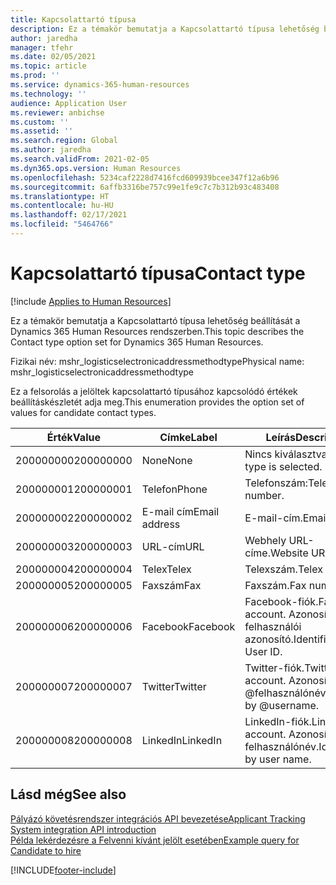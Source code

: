 ```yaml
---
title: Kapcsolattartó típusa
description: Ez a témakör bemutatja a Kapcsolattartó típusa lehetőség beállítását a Dynamics 365 Human Resources rendszerben.
author: jaredha
manager: tfehr
ms.date: 02/05/2021
ms.topic: article
ms.prod: ''
ms.service: dynamics-365-human-resources
ms.technology: ''
audience: Application User
ms.reviewer: anbichse
ms.custom: ''
ms.assetid: ''
ms.search.region: Global
ms.author: jaredha
ms.search.validFrom: 2021-02-05
ms.dyn365.ops.version: Human Resources
ms.openlocfilehash: 5234caf2228d7416fcd609939bcee347f12a6b96
ms.sourcegitcommit: 6affb3316be757c99e1fe9c7c7b312b93c483408
ms.translationtype: HT
ms.contentlocale: hu-HU
ms.lasthandoff: 02/17/2021
ms.locfileid: "5464766"
---
```

# <a name="contact-type"></a><span data-ttu-id="633e3-103">Kapcsolattartó típusa</span><span class="sxs-lookup"><span data-stu-id="633e3-103">Contact type</span></span>

[!include [Applies to Human Resources](../includes/applies-to-hr.md)]

<span data-ttu-id="633e3-104">Ez a témakör bemutatja a Kapcsolattartó típusa lehetőség beállítását a Dynamics 365 Human Resources rendszerben.</span><span class="sxs-lookup"><span data-stu-id="633e3-104">This topic describes the Contact type option set for Dynamics 365 Human Resources.</span></span>

<span data-ttu-id="633e3-105">Fizikai név: mshr_logisticselectronicaddressmethodtype</span><span class="sxs-lookup"><span data-stu-id="633e3-105">Physical name: mshr_logisticselectronicaddressmethodtype</span></span>

<span data-ttu-id="633e3-106">Ez a felsorolás a jelöltek kapcsolattartó típusához kapcsolódó értékek beállításkészletét adja meg.</span><span class="sxs-lookup"><span data-stu-id="633e3-106">This enumeration provides the option set of values for candidate contact types.</span></span> 

| <span data-ttu-id="633e3-107">Érték</span><span class="sxs-lookup"><span data-stu-id="633e3-107">Value</span></span> | <span data-ttu-id="633e3-108">Címke</span><span class="sxs-lookup"><span data-stu-id="633e3-108">Label</span></span> | <span data-ttu-id="633e3-109">Leírás</span><span class="sxs-lookup"><span data-stu-id="633e3-109">Description</span></span> |
| --- | --- | --- |
| <span data-ttu-id="633e3-110">200000000</span><span class="sxs-lookup"><span data-stu-id="633e3-110">200000000</span></span> | <span data-ttu-id="633e3-111">None</span><span class="sxs-lookup"><span data-stu-id="633e3-111">None</span></span> | <span data-ttu-id="633e3-112">Nincs kiválasztva típus.</span><span class="sxs-lookup"><span data-stu-id="633e3-112">No type is selected.</span></span> |
| <span data-ttu-id="633e3-113">200000001</span><span class="sxs-lookup"><span data-stu-id="633e3-113">200000001</span></span> | <span data-ttu-id="633e3-114">Telefon</span><span class="sxs-lookup"><span data-stu-id="633e3-114">Phone</span></span> | <span data-ttu-id="633e3-115">Telefonszám:</span><span class="sxs-lookup"><span data-stu-id="633e3-115">Telephone number.</span></span> |
| <span data-ttu-id="633e3-116">200000002</span><span class="sxs-lookup"><span data-stu-id="633e3-116">200000002</span></span> | <span data-ttu-id="633e3-117">E-mail cím</span><span class="sxs-lookup"><span data-stu-id="633e3-117">Email address</span></span> | <span data-ttu-id="633e3-118">E-mail-cím.</span><span class="sxs-lookup"><span data-stu-id="633e3-118">Email address.</span></span> |
| <span data-ttu-id="633e3-119">200000003</span><span class="sxs-lookup"><span data-stu-id="633e3-119">200000003</span></span> | <span data-ttu-id="633e3-120">URL-cím</span><span class="sxs-lookup"><span data-stu-id="633e3-120">URL</span></span> | <span data-ttu-id="633e3-121">Webhely URL-címe.</span><span class="sxs-lookup"><span data-stu-id="633e3-121">Website URL.</span></span> |
| <span data-ttu-id="633e3-122">200000004</span><span class="sxs-lookup"><span data-stu-id="633e3-122">200000004</span></span> | <span data-ttu-id="633e3-123">Telex</span><span class="sxs-lookup"><span data-stu-id="633e3-123">Telex</span></span> | <span data-ttu-id="633e3-124">Telexszám.</span><span class="sxs-lookup"><span data-stu-id="633e3-124">Telex number.</span></span> |
| <span data-ttu-id="633e3-125">200000005</span><span class="sxs-lookup"><span data-stu-id="633e3-125">200000005</span></span> | <span data-ttu-id="633e3-126">Faxszám</span><span class="sxs-lookup"><span data-stu-id="633e3-126">Fax</span></span> | <span data-ttu-id="633e3-127">Faxszám.</span><span class="sxs-lookup"><span data-stu-id="633e3-127">Fax number.</span></span> |
| <span data-ttu-id="633e3-128">200000006</span><span class="sxs-lookup"><span data-stu-id="633e3-128">200000006</span></span> | <span data-ttu-id="633e3-129">Facebook</span><span class="sxs-lookup"><span data-stu-id="633e3-129">Facebook</span></span> | <span data-ttu-id="633e3-130">Facebook-fiók.</span><span class="sxs-lookup"><span data-stu-id="633e3-130">Facebook account.</span></span> <span data-ttu-id="633e3-131">Azonosító: felhasználói azonosító.</span><span class="sxs-lookup"><span data-stu-id="633e3-131">Identified by User ID.</span></span> |
| <span data-ttu-id="633e3-132">200000007</span><span class="sxs-lookup"><span data-stu-id="633e3-132">200000007</span></span> | <span data-ttu-id="633e3-133">Twitter</span><span class="sxs-lookup"><span data-stu-id="633e3-133">Twitter</span></span> | <span data-ttu-id="633e3-134">Twitter-fiók.</span><span class="sxs-lookup"><span data-stu-id="633e3-134">Twitter account.</span></span> <span data-ttu-id="633e3-135">Azonosító: @felhasználónév.</span><span class="sxs-lookup"><span data-stu-id="633e3-135">Identified by @username.</span></span> |
| <span data-ttu-id="633e3-136">200000008</span><span class="sxs-lookup"><span data-stu-id="633e3-136">200000008</span></span> | <span data-ttu-id="633e3-137">LinkedIn</span><span class="sxs-lookup"><span data-stu-id="633e3-137">LinkedIn</span></span> | <span data-ttu-id="633e3-138">LinkedIn-fiók.</span><span class="sxs-lookup"><span data-stu-id="633e3-138">LinkedIn account.</span></span> <span data-ttu-id="633e3-139">Azonosító: felhasználónév.</span><span class="sxs-lookup"><span data-stu-id="633e3-139">Identified by user name.</span></span> |

## <a name="see-also"></a><span data-ttu-id="633e3-140">Lásd még</span><span class="sxs-lookup"><span data-stu-id="633e3-140">See also</span></span>

[<span data-ttu-id="633e3-141">Pályázó követésrendszer integrációs API bevezetése</span><span class="sxs-lookup"><span data-stu-id="633e3-141">Applicant Tracking System integration API introduction</span></span>](hr-admin-integration-ats-api-introduction.md)<br>
[<span data-ttu-id="633e3-142">Példa lekérdezésre a Felvenni kívánt jelölt esetében</span><span class="sxs-lookup"><span data-stu-id="633e3-142">Example query for Candidate to hire</span></span>](hr-admin-integration-ats-api-candidate-to-hire-example-query.md)


[!INCLUDE[footer-include](../includes/footer-banner.md)]
